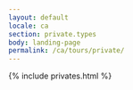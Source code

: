 ```yaml
---
layout: default
locale: ca
section: private.types
body: landing-page
permalink: /ca/tours/private/
---
```


{% include privates.html %}
